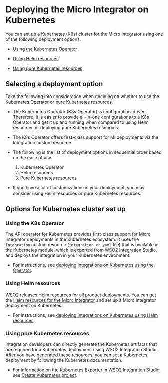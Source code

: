 # Deploying the Micro Integrator on Kubernetes

You can set up a Kubernetes (K8s) cluster for the Micro Integrator using one of the following deployment options.

- [Using the Kubernetes Operator](#using-the-kubernetes-operator)

- [Using Helm resources](#using-helm-resources)

- [Using pure Kubernetes resources](#using-pure-kubernetes-resources)

## Selecting a deployment option

Take the following into consideration when deciding on whether to use the Kubernetes Operator or pure Kubernetes resources.

- The Kubernetes Operator (K8s Operator) is configuration-driven. Therefore, it is easier to provide all-in-one configurations to a K8s Operator and get it up and running when compared to using Helm resources or deploying pure Kubernetes resources.

- The K8s Operator offers first-class support for MI deployments via the Integration custom resource.

- The following is the list of deployment options in sequential order based on the ease of use.
     1. Kubernetes Operator
     2. Helm resources
     3. Pure Kubernetes resources

- If you have a lot of customizations in your deployment, you may consider using Helm resources or pure Kubernetes resources.

## Options for Kubernetes cluster set up 

### Using the K8s Operator

The API operator for Kubernetes provides first-class support for Micro Integrator deployments in the Kubernetes ecosystem. It uses the `Integration` custom resource (`integration_cr.yaml` file) that is available in the Kubernetes module, which is exported from WSO2 Integration Studio, and deploys the integration in your Kubernetes environment.

-   For instructions, see [deploying integrations on Kubernetes using the Operator]({{base_path}}/install-and-setup/setup/kubernetes-operators/k8s-api-operator/manage-integrations/integration-deployments).

### Using Helm resources

WSO2 releases Helm resources for all product deployments. You can get the [Helm resources for the Micro Integrator](https://github.com/wso2/kubernetes-mi/) and set up a Micro Integrator deployment on Kubernetes.

-   For instructions, see [deploying integrations on Kubernetes using Helm resources]({{base_path}}/install-and-setup/setup/deployment/deploying-micro-integrator-with-helm).

### Using pure Kubernetes resources

Integration developers can directly generate the Kubernetes artifacts that are required for a Kubernetes deployment using WSO2 Integration Studio. After you have generated these resources, you can set a Kubernetes deployment by following the Kubernetes documentation.

-   For information on the Kubernetes Exporter in WSO2 Integration Studio, see [Create Kubernetes project]({{base_path}}/integrate/develop/create-kubernetes-project).

